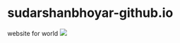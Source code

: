 # sudarshanbhoyar-github.io
website for world
![](https://memes.co.in/Uploads/Media/Jan21/Thu28/456/8b9b9fdd.jpg)
